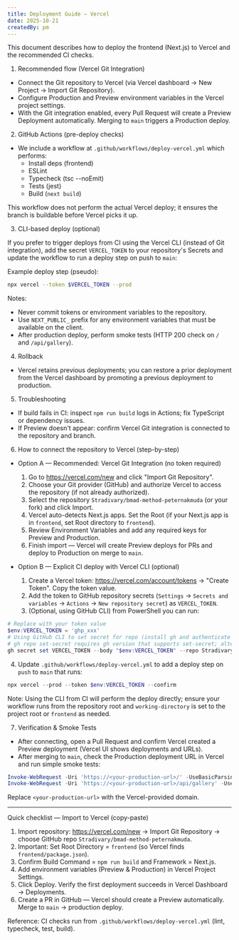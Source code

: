 ```yaml
---
title: Deployment Guide — Vercel
date: 2025-10-21
createdBy: pm
---
```


This document describes how to deploy the frontend (Next.js) to Vercel and the recommended CI checks.

1) Recommended flow (Vercel Git Integration)

- Connect the Git repository to Vercel (via Vercel dashboard -> New Project -> Import Git Repository).
- Configure Production and Preview environment variables in the Vercel project settings.
- With the Git integration enabled, every Pull Request will create a Preview Deployment automatically. Merging to `main` triggers a Production deploy.

2) GitHub Actions (pre-deploy checks)

- We include a workflow at `.github/workflows/deploy-vercel.yml` which performs:
  - Install deps (frontend)
  - ESLint
  - Typecheck (tsc --noEmit)
  - Tests (jest)
  - Build (`next build`)

This workflow does not perform the actual Vercel deploy; it ensures the branch is buildable before Vercel picks it up.

3) CLI-based deploy (optional)

If you prefer to trigger deploys from CI using the Vercel CLI (instead of Git integration), add the secret `VERCEL_TOKEN` to your repository's Secrets and update the workflow to run a deploy step on push to `main`:

Example deploy step (pseudo):

```bash
npx vercel --token $VERCEL_TOKEN --prod
```

Notes:
- Never commit tokens or environment variables to the repository.
- Use `NEXT_PUBLIC_` prefix for any environment variables that must be available on the client.
- After production deploy, perform smoke tests (HTTP 200 check on `/` and `/api/gallery`).

4) Rollback

- Vercel retains previous deployments; you can restore a prior deployment from the Vercel dashboard by promoting a previous deployment to production.

5) Troubleshooting

- If build fails in CI: inspect `npm run build` logs in Actions; fix TypeScript or dependency issues.
- If Preview doesn't appear: confirm Vercel Git integration is connected to the repository and branch.

6) How to connect the repository to Vercel (step-by-step)

- Option A — Recommended: Vercel Git Integration (no token required)
  1. Go to https://vercel.com/new and click "Import Git Repository".
  2. Choose your Git provider (GitHub) and authorize Vercel to access the repository (if not already authorized).
  3. Select the repository `Stradivary/bmad-method-peternakmuda` (or your fork) and click Import.
  4. Vercel auto-detects Next.js apps. Set the Root (if your Next.js app is in `frontend`, set Root directory to `frontend`).
  5. Review Environment Variables and add any required keys for Preview and Production.
  6. Finish import — Vercel will create Preview deploys for PRs and deploy to Production on merge to `main`.

- Option B — Explicit CI deploy with Vercel CLI (optional)
  1. Create a Vercel token: https://vercel.com/account/tokens → "Create Token". Copy the token value.
  2. Add the token to GitHub repository secrets (`Settings` → `Secrets and variables` → `Actions` → `New repository secret`) as `VERCEL_TOKEN`.
  3. (Optional, using GitHub CLI) from PowerShell you can run:

```powershell
# Replace with your token value
$env:VERCEL_TOKEN = 'ghp_xxx'
# Using GitHub CLI to set secret for repo (install gh and authenticate first)
# gh repo set-secret requires gh version that supports set-secret; alternative is gh secret set
gh secret set VERCEL_TOKEN --body "$env:VERCEL_TOKEN" --repo Stradivary/bmad-method-peternakmuda
```

  4. Update `.github/workflows/deploy-vercel.yml` to add a deploy step on `push` to `main` that runs:

```powershell
npx vercel --prod --token $env:VERCEL_TOKEN --confirm
```

  Note: Using the CLI from CI will perform the deploy directly; ensure your workflow runs from the repository root and `working-directory` is set to the project root or `frontend` as needed.

7) Verification & Smoke Tests

- After connecting, open a Pull Request and confirm Vercel created a Preview deployment (Vercel UI shows deployments and URLs).
- After merging to `main`, check the Production deployment URL in Vercel and run simple smoke tests:

```powershell
Invoke-WebRequest -Uri 'https://<your-production-url>/' -UseBasicParsing | Select-Object StatusCode
Invoke-WebRequest -Uri 'https://<your-production-url>/api/gallery' -UseBasicParsing | Select-Object StatusCode
```

Replace `<your-production-url>` with the Vercel-provided domain.

---

Quick checklist — Import to Vercel (copy-paste)

1) Import repository: https://vercel.com/new → Import Git Repository → choose GitHub repo `Stradivary/bmad-method-peternakmuda`.
2) Important: Set Root Directory = `frontend` (so Vercel finds `frontend/package.json`).
3) Confirm Build Command = `npm run build` and Framework = Next.js.
4) Add environment variables (Preview & Production) in Vercel Project Settings.
5) Click Deploy. Verify the first deployment succeeds in Vercel Dashboard → Deployments.
6) Create a PR in GitHub — Vercel should create a Preview automatically. Merge to `main` → production deploy.

Reference: CI checks run from `.github/workflows/deploy-vercel.yml` (lint, typecheck, test, build).

